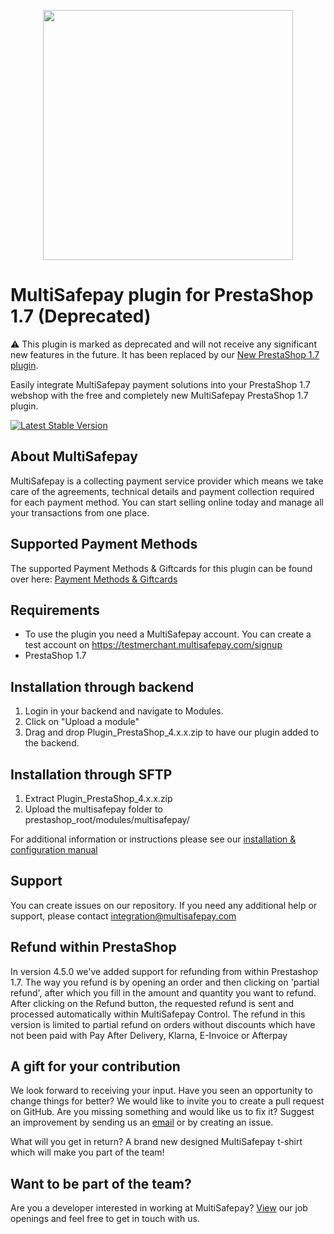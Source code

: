 <p align="center">
  <img src="https://www.multisafepay.com/img/multisafepaylogo.svg" width="400px" position="center">
</p>

# MultiSafepay plugin for PrestaShop 1.7 (Deprecated)

:warning: This plugin is marked as deprecated and will not receive any significant new features in the future. 
It has been replaced by our [New PrestaShop 1.7 plugin](https://github.com/MultiSafepay/prestashop-official/). 

Easily integrate MultiSafepay payment solutions into your PrestaShop 1.7 webshop with the free and completely new MultiSafepay PrestaShop 1.7 plugin.

[![Latest Stable Version](https://img.shields.io/github/release/multisafepay/prestashop.svg)](https://github.com/MultiSafepay/PrestaShop)

## About MultiSafepay ##
MultiSafepay is a collecting payment service provider which means we take care of the agreements, technical details and payment collection required for each payment method. You can start selling online today and manage all your transactions from one place.
## Supported Payment Methods ##
The supported Payment Methods & Giftcards for this plugin can be found over here: [Payment Methods & Giftcards](https://docs.multisafepay.com/plugins/prestashop-1-7/faq/#available-payment-methods-in-prestashop)

## Requirements
- To use the plugin you need a MultiSafepay account. You can create a test account on https://testmerchant.multisafepay.com/signup
- PrestaShop 1.7

## Installation through backend
1) Login in your backend and navigate to Modules.
2) Click on "Upload a module"
3) Drag and drop Plugin_PrestaShop_4.x.x.zip to have our plugin added to the backend.

## Installation through SFTP
1) Extract Plugin_PrestaShop_4.x.x.zip
2) Upload the multisafepay folder to prestashop_root/modules/multisafepay/

For additional information or instructions please see our [installation & configuration manual](https://docs.multisafepay.com/plugins/prestashop-1-7/manual/)
 
## Support
You can create issues on our repository. If you need any additional help or support, please contact <a href="mailto:integration@multisafepay.com">integration@multisafepay.com</a>

## Refund within PrestaShop 
In version 4.5.0 we've added support for refunding from within Prestashop 1.7.
The way you refund is by opening an order and then clicking on 'partial refund', after which you fill in the amount and quantity you want to refund.
After clicking on the Refund button, the requested refund is sent and processed automatically within MultiSafepay Control.
The refund in this version is limited to partial refund on orders without discounts which have not been paid with Pay After Delivery, Klarna, E-Invoice or Afterpay

## A gift for your contribution
We look forward to receiving your input. Have you seen an opportunity to change things for better? We would like to invite you to create a pull request on GitHub.
Are you missing something and would like us to fix it? Suggest an improvement by sending us an [email](mailto:integration@multisafepay.com) or by creating an issue.

What will you get in return? A brand new designed MultiSafepay t-shirt which will make you part of the team!

## Want to be part of the team?
Are you a developer interested in working at MultiSafepay? [View](https://www.multisafepay.com/careers/#jobopenings) our job openings and feel free to get in touch with us.
